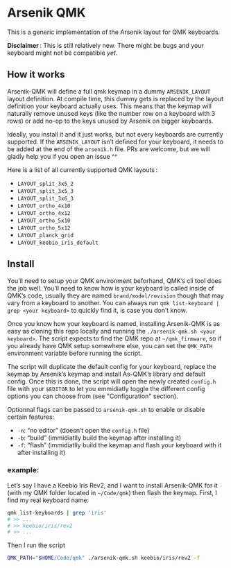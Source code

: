 # Arsenik QMK

This is a generic implementation of the Arsenik layout for QMK keyboards.

**Disclaimer** : This is still relatively new. There might be bugs and your
keyboard might not be compatible *yet*.

## How it works

Arsenik-QMK will define a full qmk keymap in a dummy `ARSENIK_LAYOUT` layout
definition. At compile time, this dummy gets is replaced by the layout
definition your keyboard actually uses. This means that the keymap will
naturally remove unused keys (like the number row on a keyboard with 3 rows)
or add no-op to the keys unused by Arsenik on bigger keyboards.

Ideally, you install it and it just works, but not every keyboards are
currently supported. If the `ARSENIK_LAYOUT` isn’t defined for your keyboard,
it needs to be added at the end of the `arsenik.h` file. PRs are welcome, but
we will gladly help you if you open an issue ^^

Here is a list of all currently supported QMK layouts :

- `LAYOUT_split_3x5_2`
- `LAYOUT_split_3x5_3`
- `LAYOUT_split_3x6_3`
- `LAYOUT_ortho_4x10`
- `LAYOUT_ortho_4x12`
- `LAYOUT_ortho_5x10`
- `LAYOUT_ortho_5x12`
- `LAYOUT_planck_grid`
- `LAYOUT_keebio_iris_default`

## Install

You’ll need to setup your QMK environment beforhand, QMK’s cli tool does the
job well. You’ll need to know how is your keyboard is called inside of QMK’s
code, usually they are named `brand/model/revision` though that may vary from a
keyboard to another. You can always run `qmk list-keyboard | grep <your
keyboard>` to quickly find it, is case you don’t know.

Once you know how your keyboard is named, installing Arsenik-QMK is as easy as
cloning this repo locally and running the `./arsenik-qmk.sh <your keyboard>`.
The script expects to find the QMK repo at `~/qmk_firmware`, so if you already
have QMK setup somewhere else, you can set the `QMK_PATH` environment variable
before running the script.

The script will duplicate the default config for your keyboard, replace the
keymap by Arsenik’s keymap and install As-QMK’s library and default config.
Once this is done, the script will open the newly created `config.h` file with
your `$EDITOR` to let you emmidiatly toggle the different config options you
can choose from (see "Configuration" section).

Optionnal flags can be passed to `arsenik-qmk.sh` to enable or disable certain
features:

- `-n`: “no editor” (doesn’t open the `config.h` file)
- `-b`: “build” (immidiatlly build the keymap after installing it)
- `-f`: “flash” (immidiatlly build the keymap and flash your keyboard with it
    after installing it)

### example:

Let’s say I have a Keebio Iris Rev2, and I want to install Arsenik-QMK for it
(with my QMK folder located in `~/Code/qmk`) then flash the keymap. First, I
find my real keyboard name:

```sh
qmk list-keyboards | grep 'iris'
# >> ...
# >> keebio/iris/rev2
# >> ...
```

Then I run the script

```sh
QMK_PATH="$HOME/Code/qmk" ./arsenik-qmk.sh keebio/iris/rev2 -f
```
